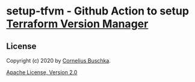 # setup-tfvm - Github Action to setup [Terraform Version Manager](https://github.com/cbuschka/tfvm)

## License
Copyright (c) 2020 by [Cornelius Buschka](https://github.com/cbuschka).

[Apache License, Version 2.0](./license.txt)

